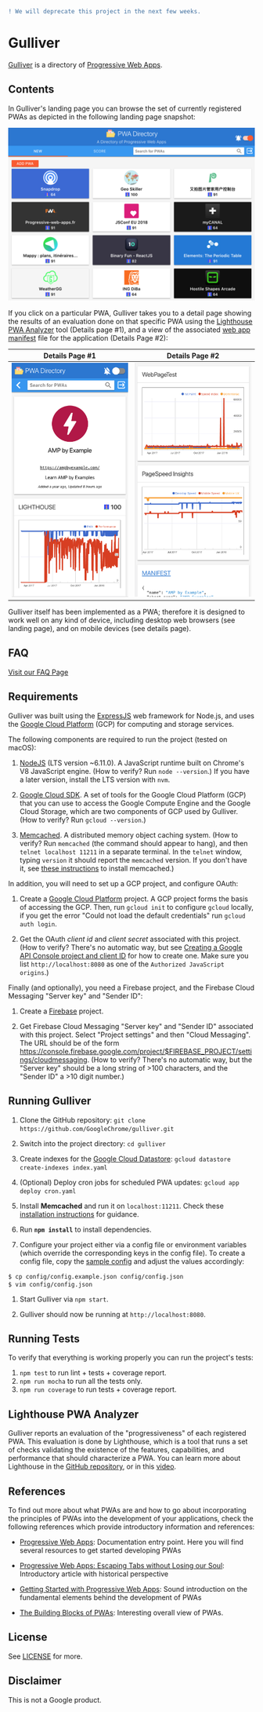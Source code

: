 ```diff
! We will deprecate this project in the next few weeks.
```

# Gulliver

[Gulliver](https://pwa-directory.appspot.com/) is a directory of [Progressive Web Apps](https://infrequently.org/2016/09/what-exactly-makes-something-a-progressive-web-app/).

## Contents

In Gulliver's landing page you can browse the set of currently registered PWAs as depicted in the following landing page snapshot:

![Screenshot](img/gulliver-landing-page.png)

If you click on a particular PWA, Gulliver takes you to a detail page showing the results of an evaluation done on that specific PWA using the  [Lighthouse PWA Analyzer](https://www.youtube.com/watch?v=KiV2p46rWjU) tool (Details page #1), and a view of the associated [web app manifest](https://developer.mozilla.org/en-US/docs/Web/Manifest) file  for the application (Details Page #2):

Details Page #1            |  Details Page #2
:-------------------------:|:-------------------------:
![](img/gulliver-details-one.png)  |  ![](img/gulliver-details-two.png)

Gulliver itself has been implemented as a PWA; therefore it is designed to work well on any kind of device, including desktop web browsers (see landing page), and on mobile devices (see details page).

## FAQ

[Visit our FAQ Page](https://github.com/GoogleChrome/gulliver/blob/master/FAQ.md)

## Requirements

Gulliver was built using the [ExpressJS](https://expressjs.com/) web framework for Node.js, and uses the [Google Cloud Platform](https://cloud.google.com/) (GCP) for computing and storage services.

The following components are required to run the project (tested on macOS):

1. [NodeJS](https://nodejs.org/) (LTS version ~6.11.0). A JavaScript runtime built on Chrome's V8 JavaScript engine. (How to verify? Run `node --version`.) If you have a later version, install the LTS version with `nvm`.

1. [Google Cloud SDK](https://cloud.google.com/sdk/). A set of tools for the Google Cloud Platform (GCP) that you can use to access the Google Compute Engine and the Google Cloud Storage, which are two components of GCP used by Gulliver. (How to verify? Run `gcloud --version`.)

1. [Memcached](https://memcached.org/). A distributed memory object caching system. (How to verify? Run `memcached` (the command should appear to hang), and then `telnet localhost 11211` in a separate terminal. In the `telnet` window, typing `version` it should report the `memcached` version. If you don't have it, see [these instructions](https://cloud.google.com/appengine/docs/flexible/nodejs/using-redislabs-memcache#testing_memcached_locally) to install memcached.)

In addition, you will need to set up a GCP project, and configure OAuth:

1. Create a [Google Cloud Platform](https://console.cloud.google.com/) project. A GCP project forms the basis of accessing the GCP. Then, run `gcloud init` to configure `gcloud` locally, if you get the error "Could not load the default credentials" run `gcloud auth login`.

1. Get the OAuth *client id* and *client secret* associated with this project. (How to verify? There's no automatic way, but see [Creating a Google API Console project and client ID](https://developers.google.com/identity/sign-in/web/devconsole-project) for how to create one. Make sure you list `http://localhost:8080` as one of the `Authorized JavaScript origins`.)

Finally (and optionally), you need a Firebase project, and the Firebase Cloud Messaging "Server key" and "Sender ID":

1. Create a [Firebase](https://console.firebase.google.com/) project.

1. Get Firebase Cloud Messaging "Server key" and "Sender ID" associated with this project. Select "Project settings" and then "Cloud Messaging". The URL should be of the form <https://console.firebase.google.com/project/$FIREBASE_PROJECT/settings/cloudmessaging>. (How to verify? There's no automatic way, but the "Server key" should be a long string of >100 characters, and the "Sender ID" a >10 digit number.)

## Running Gulliver

1. Clone the GitHub repository: `git clone https://github.com/GoogleChrome/gulliver.git`

1. Switch into the project directory: `cd gulliver`

1. Create indexes for the [Google Cloud Datastore](https://cloud.google.com/datastore/docs/concepts/overview): `gcloud datastore create-indexes index.yaml`

1. (Optional) Deploy cron jobs for scheduled PWA updates: `gcloud app deploy cron.yaml`

1. Install **Memcached** and run it on `localhost:11211`. Check these [installation instructions](https://cloud.google.com/appengine/docs/flexible/nodejs/caching-application-data) for guidance.

1. Run **`npm install`** to install dependencies.

1. Configure your project either via a config file or environment variables (which override the corresponding keys in the config file). To create a config file, copy the [sample config](config/config.example.json) and adjust the values accordingly:

```
$ cp config/config.example.json config/config.json
$ vim config/config.json
```

1. Start Gulliver via `npm start`.

1. Gulliver should now be running at `http://localhost:8080`.

## Running Tests

To verify that everything is working properly you can run the project's tests:

1. `npm test` to run lint + tests + coverage report.
2. `npm run mocha` to run all the tests only.
3. `npm run coverage` to run tests + coverage report.

## Lighthouse PWA Analyzer

Gulliver reports an evaluation of the "progressiveness" of each registered PWA. This evaluation is done by Lighthouse, which is a tool that runs a set of checks validating the existence of the features, capabilities, and performance that should characterize a PWA. You can learn more about Lighthouse in the [GitHub repository](https://github.com/GoogleChrome/lighthouse), or in this [video](https://www.youtube.com/watch?v=KiV2p46rWjU).

## References

To find out more about what PWAs are and how to go about incorporating the principles of PWAs into the development of your applications, check the following references which provide introductory information and references:

+ [Progressive Web Apps](https://developers.google.com/web/#progressive-web-apps): Documentation entry point. Here you will find several resources to get started developing PWAs

+ [Progressive Web Apps: Escaping Tabs without Losing our Soul](https://infrequently.org/2015/06/progressive-apps-escaping-tabs-without-losing-our-soul/):
Introductory article with historical perspective

+ [Getting Started with Progressive Web Apps](https://addyosmani.com/blog/getting-started-with-progressive-web-apps/): Sound introduction on the fundamental elements behind the development of PWAs

+ [The Building Blocks of PWAs](https://www.smashingmagazine.com/2016/09/the-building-blocks-of-progressive-web-apps/): Interesting overall view of PWAs.

## License

See [LICENSE](./LICENSE) for more.

## Disclaimer

This is not a Google product.
